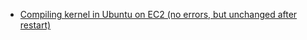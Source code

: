 
* [Compiling kernel in Ubuntu on EC2 (no errors, but unchanged after restart)](https://forums.aws.amazon.com/thread.jspa?messageID=292214)

